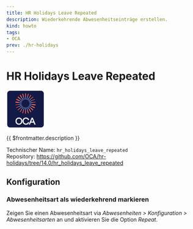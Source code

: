 ```yaml
---
title: HR Holidays Leave Repeated
description: Wiederkehrende Abwesenheitseinträge erstellen.
kind: howto
tags:
- OCA
prev: ./hr-holidays
---
```

# HR Holidays Leave Repeated
![icon_oca_app](attachments/icon_oca_app.png)

{{ $frontmatter.description }}

Technischer Name: `hr_holidays_leave_repeated`\
Repository: <https://github.com/OCA/hr-holidays/tree/14.0/hr_holidays_leave_repeated>

## Konfiguration

### Abwesenheitsart als wiederkehrend markieren

Zeigen Sie einen Abwesenheitsart via *Abwesenheiten > Konfiguration > Abwesenheitsarten* an und aktivieren Sie die Option *Repeat*.